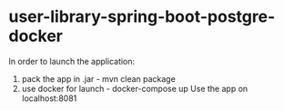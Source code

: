 # user-library-spring-boot-postgre-docker
In order to launch the application:
1) pack the app in .jar - mvn clean package
2) use docker for launch  - docker-compose up 
Use the app on localhost:8081
